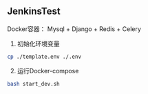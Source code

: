 ## JenkinsTest

Docker容器： Mysql + Django + Redis + Celery

1. 初始化环境变量
```bash
cp ./template.env ./.env
```

2. 运行Docker-compose
```bash
bash start_dev.sh 
```


